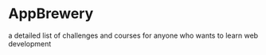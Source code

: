 # AppBrewery
a detailed list of challenges and courses for anyone who wants to learn web development

